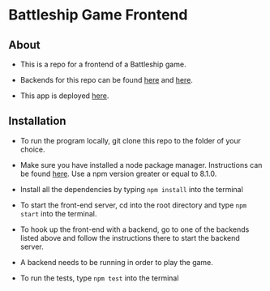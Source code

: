 # Battleship Game Frontend
## About

- This is a repo for a frontend of a Battleship game. 

- Backends for this repo can be found [here](https://github.com/lrharris215/battleship_backend)  and [here](https://github.com/claudiahalip/Battleship). 

- This app is deployed [here](https://main.d11avqshcwqpec.amplifyapp.com).

## Installation

- To run the program locally, git clone this repo to the folder of your choice.

- Make sure you have installed a node package manager. Instructions can be found [here](https://docs.npmjs.com/downloading-and-installing-node-js-and-npm). Use a npm version greater or equal to 8.1.0.

- Install all the dependencies by typing ```npm install``` into the terminal

- To start the front-end server, cd into the root directory and type ```npm start``` into the terminal.

- To hook up the front-end with a backend, go to one of the backends listed above and follow the instructions there to start the backend server.

- A backend needs to be running in order to play the game.

- To run the tests, type ```npm test``` into the terminal





